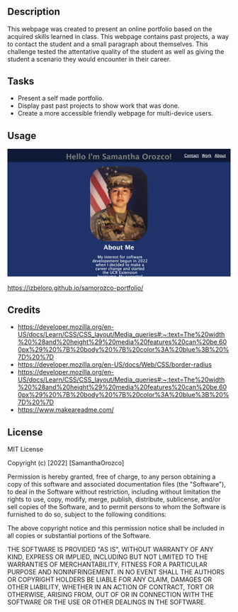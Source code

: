 # <samorozco-portfolio>

## Description

This webpage was created to present an online portfolio based on the acquired skills learned in class. This webpage contains past projects, a way to contact the student and a small paragraph about themselves. This challenge tested the attentative quality of the student as well as giving the student a scenario they would encounter in their career.

## Tasks
- Present a self made portfolio.
- Display past past projects to show work that was done.
- Create a more accessible friendly webpage for multi-device users.



## Usage

![ScreenShot](./assets/Final-Project.png)

https://izbeloro.github.io/samorozco-portfolio/


## Credits

- https://developer.mozilla.org/en-US/docs/Learn/CSS/CSS_layout/Media_queries#:~:text=The%20width%20%28and%20height%29%20media%20features%20can%20be,600px%29%20%7B%20body%20%7B%20color%3A%20blue%3B%20%7D%20%7D
- https://developer.mozilla.org/en-US/docs/Web/CSS/border-radius
- https://developer.mozilla.org/en-US/docs/Learn/CSS/CSS_layout/Media_queries#:~:text=The%20width%20%28and%20height%29%20media%20features%20can%20be,600px%29%20%7B%20body%20%7B%20color%3A%20blue%3B%20%7D%20%7D
- https://www.makeareadme.com/

## License

MIT License

Copyright (c) [2022] [SamanthaOrozco]

Permission is hereby granted, free of charge, to any person obtaining a copy
of this software and associated documentation files (the "Software"), to deal
in the Software without restriction, including without limitation the rights
to use, copy, modify, merge, publish, distribute, sublicense, and/or sell
copies of the Software, and to permit persons to whom the Software is
furnished to do so, subject to the following conditions:

The above copyright notice and this permission notice shall be included in all
copies or substantial portions of the Software.

THE SOFTWARE IS PROVIDED "AS IS", WITHOUT WARRANTY OF ANY KIND, EXPRESS OR
IMPLIED, INCLUDING BUT NOT LIMITED TO THE WARRANTIES OF MERCHANTABILITY,
FITNESS FOR A PARTICULAR PURPOSE AND NONINFRINGEMENT. IN NO EVENT SHALL THE
AUTHORS OR COPYRIGHT HOLDERS BE LIABLE FOR ANY CLAIM, DAMAGES OR OTHER
LIABILITY, WHETHER IN AN ACTION OF CONTRACT, TORT OR OTHERWISE, ARISING FROM,
OUT OF OR IN CONNECTION WITH THE SOFTWARE OR THE USE OR OTHER DEALINGS IN THE
SOFTWARE.

